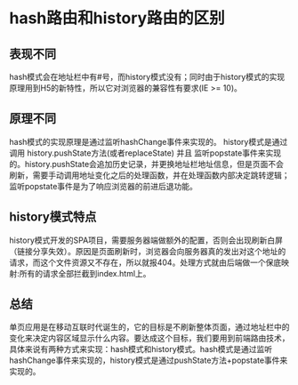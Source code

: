 # hash路由和history路由的区别

## 表现不同
hash模式会在地址栏中有#号，而history模式没有；同时由于history模式的实现原理用到H5的新特性，所以它对浏览器的兼容性有要求(IE >= 10)。

## 原理不同
hash模式的实现原理是通过监听hashChange事件来实现的。
history模式是通过调用 history.pushState方法(或者replaceState) 并且 监听popstate事件来实现的。history.pushState会追加历史记录，并更换地址栏地址信息，但是页面不会刷新，需要手动调用地址变化之后的处理函数，并在处理函数内部决定跳转逻辑；监听popstate事件是为了响应浏览器的前进后退功能。

## history模式特点
history模式开发的SPA项目，需要服务器端做额外的配置，否则会出现刷新白屏（链接分享失效）。原因是页面刷新时，浏览器会向服务器真的发出对这个地址的请求，而这个文件资源又不存在，所以就报404。处理方式就由后端做一个保底映射:所有的请求全部拦截到index.html上。

## 总结
单页应用是在移动互联时代诞生的，它的目标是不刷新整体页面，通过地址栏中的变化来决定内容区域显示什么内容。要达成这个目标，我们要用到前端路由技术，具体来说有两种方式来实现：hash模式和history模式。hash模式是通过监听hashChange事件来实现的，history模式是通过pushState方法+popstate事件来实现的。